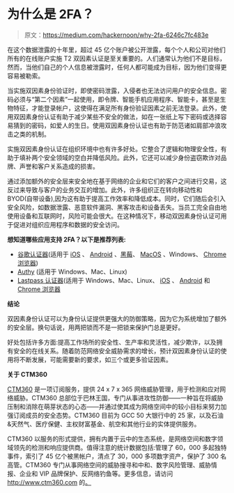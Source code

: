 # 为什么是 2FA？

> 原文：<https://medium.com/hackernoon/why-2fa-6246c7fc483e>

在这个数据泄露的十年里，超过 45 亿个账户被公开泄露，每个个人和公司对他们所有的在线账户实施 T2 双因素认证是至关重要的。人们通常认为他们不是目标，然而，当他们自己的个人信息被泄露时，任何人都可能成为目标，因为他们变得更容易被勒索。

当实施双因素身份验证时，即使密码泄露，入侵者也无法访问用户的安全信息。密码必须与“第二个因素”一起使用，即令牌、智能手机应用程序、智能卡，甚至是生物特征，才能登录帐户，这使得在满足所有身份验证因素之前无法登录。此外，使用双因素身份认证有助于减少某些不安全的做法，如在一张纸上写下密码或选择容易猜到的密码，如爱人的生日。使用双因素身份认证也有助于防范诸如肩部冲浪攻击之类的机制。

实施双因素身份认证在组织环境中也有许多好处。它整合了逻辑和物理安全性，有助于填补两个安全领域的空白并降低风险。此外，它还可以减少身份盗窃欺诈对品牌、声誉和客户关系造成的损害。

通过添加额外的安全层来安全地在基于网络的企业和它们的客户之间进行交易，这反过来导致与客户的业务交互的增加。此外，许多组织正在转向移动性和 BYOD(自带设备),因为这有助于提高工作效率和降低成本。同时，它们随后会引入安全风险，如数据泄露、恶意软件漏洞、黑客攻击和设备丢失。当员工完全自由地使用设备和互联网时，风险可能会很大。在这种情况下，移动双因素身份认证可用于促进对组织应用程序和数据的安全访问。

**想知道哪些应用支持 2FA？以下是推荐列表:**

*   [谷歌认证器](https://support.google.com/accounts/answer/1066447?co=GENIE.Platform%3DAndroid&hl=en)(适用于 [iOS](https://itunes.apple.com/us/app/google-authenticator/id388497605?mt=8) 、 [Android](https://play.google.com/store/apps/details?id=com.authy.authy) 、[黑莓](https://appworld.blackberry.com/webstore/content/29401059/?lang=en)、 [MacOS](https://itunes.apple.com/us/app/google-authenticator/id388497605?mt=8) 、Windows、 [Chrome 浏览器](https://chrome.google.com/webstore/detail/authenticator/bhghoamapcdpbohphigoooaddinpkbai?hl=en))
*   [Authy](https://authy.com/) (适用于 Windows、Mac、Linux)
*   [Lastpass 认证器](https://lastpass.com/auth/)(适用于 Windows、Mac、Linux、 [iOS](https://itunes.apple.com/us/app/authy/id494168017?mt=8) 、 [Android](https://play.google.com/store/apps/details?id=com.authy.authy) 和 [Chrome 浏览器](https://chrome.google.com/webstore/detail/authy-chrome-extension/fhgenkpocbhhddlgkjnfghpjanffonno?hl=en)

**结论**

双因素身份认证可以为身份认证提供更强大的防御策略，因为它为系统增加了额外的安全层。换句话说，用两把锁而不是一把锁来保护门总是更好。

好处包括许多方面:提高工作场所的安全性、生产率和灵活性，减少欺诈，以及拥有安全的在线关系。随着防范网络安全威胁需求的增长，预计双因素身份认证的使用将不断发展，可能需要新的要求，如三个或更多验证因素。

**关于 CTM360**

[CTM360](http://www.ctm360.com/) 是一项订阅服务，提供 24 x 7 x 365 网络威胁管理，用于检测和应对网络威胁。CTM360 总部位于巴林王国，专门从事进攻性防御——一种旨在将威胁压制和消除在萌芽状态的心态——并通过使其成为网络空间中的较小目标来努力加强订阅成员的安全态势。CTM360 目前为 GCC 50 大银行中的 25 家，以及石油&天然气、医疗保健、主权财富基金、航空和其他行业的实体提供服务。

CTM360 以服务的形式提供，拥有内置于云中的生态系统，是网络空间和数字领域领先的检测和响应提供商。值得注意的统计数据包括:管理了 60，000 多起独特事件，索引了 45 亿个被黑帐户，清点了 30，000 多项数字资产，保护了 300 名高管。CTM360 专门从事网络空间的威胁搜寻和中和、数字风险管理、威胁情报、企业和 VIP 品牌保护、反网络钓鱼等。更多信息，请访问 http://www.ctm360.com 的[。](http://www.ctm360.com/)